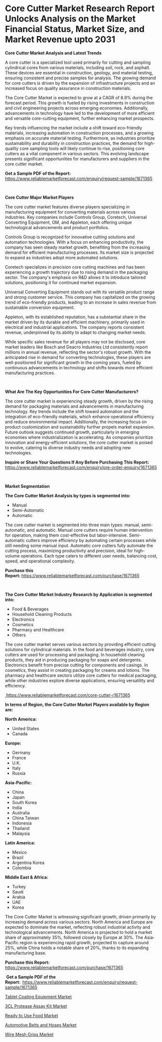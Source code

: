 <p><h1>Core Cutter Market Research Report Unlocks Analysis on the Market Financial Status, Market Size, and Market Revenue upto 2031</h1></p><p><strong>Core Cutter Market Analysis and Latest Trends</strong></p>
<p><p>A core cutter is a specialized tool used primarily for cutting and sampling cylindrical cores from various materials, including soil, rock, and asphalt. These devices are essential in construction, geology, and material testing, ensuring consistent and precise samples for analysis. The growing demand for core cutters is driven by the expansion of infrastructure projects and an increased focus on quality assurance in construction materials.</p><p>The Core Cutter Market is expected to grow at a CAGR of 8.9% during the forecast period. This growth is fueled by rising investments in construction and civil engineering projects across emerging economies. Additionally, advancements in technology have led to the development of more efficient and versatile core-cutting equipment, further enhancing market prospects. </p><p>Key trends influencing the market include a shift toward eco-friendly materials, increasing automation in construction processes, and a growing emphasis on accurate material testing. Furthermore, as industries prioritize sustainability and durability in construction practices, the demand for high-quality core sampling tools will likely continue to rise, positioning core cutters as a vital component in various sectors. This evolving landscape presents significant opportunities for manufacturers and suppliers in the core cutter market.</p></p>
<p><strong>Get a Sample PDF of the Report:&nbsp;</strong> <a href="https://www.reliablemarketforecast.com/enquiry/request-sample/1671365?utm_campaign=1426&utm_medium=2&utm_source=Github&utm_content=ia&utm_term=10102024&utm_id=core-cutter">https://www.reliablemarketforecast.com/enquiry/request-sample/1671365</a></p>
<p>&nbsp;</p>
<p><strong>Core Cutter Major Market Players</strong></p>
<p><p>The core cutter market features diverse players specializing in manufacturing equipment for converting materials across various industries. Key companies include Controls Group, Coretech, Universal Converting Equipment, GM, and Appleton, each offering unique technological advancements and product portfolios. </p><p>Controls Group is recognized for innovative cutting solutions and automation technologies. With a focus on enhancing productivity, the company has seen steady market growth, benefiting from the increasing demand for efficient manufacturing processes. Its market size is projected to expand as industries adopt more automated solutions.</p><p>Coretech specializes in precision core cutting machines and has been experiencing a growth trajectory due to rising demand in the packaging sector. The company's emphasis on R&D allows it to introduce tailored solutions, positioning it for continued market expansion.</p><p>Universal Converting Equipment stands out with its versatile product range and strong customer service. This company has capitalized on the growing trend of eco-friendly products, leading to an increase in sales revenue from sustainable conversion equipment.</p><p>Appleton, with its established reputation, has a substantial share in the market driven by its durable and efficient machinery, primarily used in electrical and industrial applications. The company reports consistent revenue, underpinned by its ability to adapt to changing market needs.</p><p>While specific sales revenue for all players may not be disclosed, core market leaders like Bosch and Deacro Industries Ltd consistently report millions in annual revenue, reflecting the sector's robust growth. With the anticipated rise in demand for converting technologies, these players are well-positioned for significant growth in the coming years, fueled by continuous advancements in technology and shifts towards more efficient manufacturing practices.</p></p>
<p>&nbsp;</p>
<p><strong>What Are The Key Opportunities For Core Cutter Manufacturers?</strong></p>
<p><p>The core cutter market is experiencing steady growth, driven by the rising demand for packaging materials and advancements in manufacturing technology. Key trends include the shift toward automation and the integration of eco-friendly materials, which enhance operational efficiency and reduce environmental impact. Additionally, the increasing focus on product customization and sustainability further propels market expansion. Future outlook suggests continued growth, particularly in emerging economies where industrialization is accelerating. As companies prioritize innovation and energy-efficient solutions, the core cutter market is poised to evolve, catering to diverse industry needs and adopting new technologies.</p></p>
<p><strong>Inquire or Share Your Questions If Any Before Purchasing This Report:</strong> <a href="https://www.reliablemarketforecast.com/enquiry/pre-order-enquiry/1671365?utm_campaign=1426&utm_medium=2&utm_source=Github&utm_content=ia&utm_term=10102024&utm_id=core-cutter">https://www.reliablemarketforecast.com/enquiry/pre-order-enquiry/1671365</a></p>
<p>&nbsp;</p>
<p><strong>Market Segmentation</strong></p>
<p><strong>The Core Cutter Market Analysis by types is segmented into:</strong></p>
<p><ul><li>Manual</li><li>Semi-Automatic</li><li>Automatic</li></ul></p>
<p><p>The core cutter market is segmented into three main types: manual, semi-automatic, and automatic. Manual core cutters require human intervention for operation, making them cost-effective but labor-intensive. Semi-automatic cutters improve efficiency by automating certain processes while still needing some manual input. Automatic core cutters fully automate the cutting process, maximizing productivity and precision, ideal for high-volume operations. Each type caters to different user needs, balancing cost, speed, and operational complexity.</p></p>
<p><strong>Purchase this Report:&nbsp;</strong><a href="https://www.reliablemarketforecast.com/purchase/1671365?utm_campaign=1426&utm_medium=2&utm_source=Github&utm_content=ia&utm_term=10102024&utm_id=core-cutter">https://www.reliablemarketforecast.com/purchase/1671365</a></p>
<p>&nbsp;</p>
<p><strong>The Core Cutter Market Industry Research by Application is segmented into:</strong></p>
<p><ul><li>Food & Beverages</li><li>Household Cleaning Products</li><li>Electronics</li><li>Cosmetics</li><li>Pharmacy and Healthcare</li><li>Others</li></ul></p>
<p><p>The core cutter market serves various sectors by providing efficient cutting solutions for cylindrical materials. In the food and beverages industry, core cutters are used for processing and packaging. In household cleaning products, they aid in producing packaging for soaps and detergents. Electronics benefit from precise cutting for components and casings. In cosmetics, they assist in creating packaging for creams and lotions. The pharmacy and healthcare sectors utilize core cutters for medical packaging, while other industries explore diverse applications, ensuring versatility and efficiency.</p></p>
<p><a href="https://www.reliablemarketforecast.com/core-cutter-r1671365?utm_campaign=1426&utm_medium=2&utm_source=Github&utm_content=ia&utm_term=10102024&utm_id=core-cutter">&nbsp;https://www.reliablemarketforecast.com/core-cutter-r1671365</a></p>
<p><strong>In terms of Region, the Core Cutter Market Players available by Region are:</strong></p>
<p>
    <p> <strong> North America: </strong>
        <ul>
            <li>United States</li>
            <li>Canada</li>
        </ul>
        </p> 
    <p> <strong> Europe: </strong>
        <ul>
            <li>Germany</li>
            <li>France</li>
            <li>U.K.</li>
            <li>Italy</li>
            <li>Russia</li>
        </ul>
        </p> 
    <p> <strong> Asia-Pacific: </strong>
        <ul>
            <li>China</li>
            <li>Japan</li>
            <li>South Korea</li>
            <li>India</li>
            <li>Australia</li>
            <li>China Taiwan</li>
            <li>Indonesia</li>
            <li>Thailand</li>
            <li>Malaysia</li>
        </ul>
        </p> 
    <p> <strong> Latin America: </strong>
        <ul>
            <li>Mexico</li>
            <li>Brazil</li>
            <li>Argentina Korea</li>
            <li>Colombia</li>
        </ul>
        </p> 
    <p> <strong> Middle East & Africa: </strong>
        <ul>
            <li>Turkey</li>
            <li>Saudi</li>
            <li>Arabia</li>
            <li>UAE</li>
            <li>Korea</li>
        </ul>
    </p>
    </p>
<p><p>The Core Cutter Market is witnessing significant growth, driven primarily by increasing demand across various sectors. North America and Europe are expected to dominate the market, reflecting robust industrial activity and technological advancements. North America is projected to hold a market share of approximately 35%, followed closely by Europe at 30%. The Asia-Pacific region is experiencing rapid growth, projected to capture around 25%, while China holds a notable share of 20%, thanks to its expanding manufacturing base.</p></p>
<p><strong>Purchase this Report: </strong><a href="https://www.reliablemarketforecast.com/purchase/1671365?utm_campaign=1426&utm_medium=2&utm_source=Github&utm_content=ia&utm_term=10102024&utm_id=core-cutter">https://www.reliablemarketforecast.com/purchase/1671365</a></p>
<p>&nbsp;<strong>Get a Sample PDF of the Report:&nbsp;&nbsp;</strong><a href="https://www.reliablemarketforecast.com/enquiry/request-sample/1671365?utm_campaign=1426&utm_medium=2&utm_source=Github&utm_content=ia&utm_term=10102024&utm_id=core-cutter">https://www.reliablemarketforecast.com/enquiry/request-sample/1671365</a></p>
<p><strong></strong></p>
<p><p><a href="https://www.linkedin.com/pulse/global-tablet-coating-equipment-market-trends-insights-dr9ge?utm_campaign=1426&utm_medium=2&utm_source=Github&utm_content=ia&utm_term=10102024&utm_id=core-cutter">Tablet Coating Equipment Market</a></p><p><a href="https://www.linkedin.com/pulse/3cl-protease-assay-kit-market-pulse-104-expansion-blueprint-6ljfe?utm_campaign=1426&utm_medium=2&utm_source=Github&utm_content=ia&utm_term=10102024&utm_id=core-cutter">3CL Protease Assay Kit Market</a></p><p><a href="https://www.linkedin.com/pulse/ready-use-food-market-global-insights-regional-analysis-2024-mfpaf?utm_campaign=1426&utm_medium=2&utm_source=Github&utm_content=ia&utm_term=10102024&utm_id=core-cutter">Ready to Use Food Market</a></p><p><a href="https://github.com/DixieGrimes/Market-Research-Report-List-1/blob/main/automotive-belts-and-hoses-market.md?utm_campaign=1426&utm_medium=2&utm_source=Github&utm_content=ia&utm_term=10102024&utm_id=core-cutter">Automotive Belts and Hoses Market</a></p><p><a href="https://www.linkedin.com/pulse/booming-wire-mesh-grips-market-sector-analysis-growth-projections-dg3xe?utm_campaign=1426&utm_medium=2&utm_source=Github&utm_content=ia&utm_term=10102024&utm_id=core-cutter">Wire Mesh Grips Market</a></p></p>